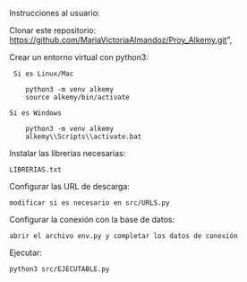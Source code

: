 Instrucciones al usuario:

Clonar este repositorio:
    https://github.com/MariaVictoriaAlmandoz/Proy_Alkemy.git",
    
Crear un entorno virtual con python3:
    
     Si es Linux/Mac

        python3 -m venv alkemy
        source alkemy/bin/activate

    Si es Windows
    
        python3 -m venv alkemy
        alkemy\\Scripts\\activate.bat
    
Instalar las librerias necesarias:
    
    LIBRERIAS.txt

Configurar las URL de descarga: 
    
    modificar si es necesario en src/URLS.py
    
Configurar la conexión con la base de datos: 

    abrir el archivo env.py y completar los datos de conexión

Ejecutar:
    
    python3 src/EJECUTABLE.py
